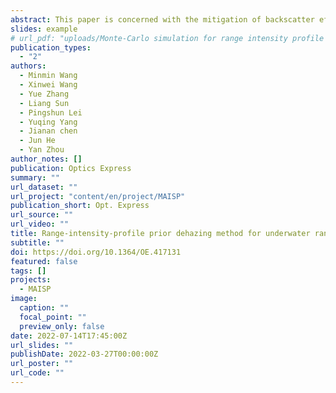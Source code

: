 ```yaml
---
abstract: This paper is concerned with the mitigation of backscatter effects in a single gated image. A range-intensity-profile prior dehazing method is proposed to estimate scene depth and finely remove water backscatter at different depths for underwater range-gated imaging. It is based on the prior that the target intensity is distributed with range intensity profiles in gated images. The depth transmission and depth-noise map are then calculated from the scene depth. A high-quality image is restored by subtracting the depth-noise map and dividing the depth transmission. The simulation and experimental results show that the proposed method works well even if a portion of the estimated depth may be smaller than its real value, and the peak signal-to-noise ratio of dehazing images gets up to a doubled increase.
slides: example
# url_pdf: "uploads/Monte-Carlo simulation for range intensity profile of underwater range gated imaging.pdf"
publication_types:
  - "2"
authors:
  - Minmin Wang
  - Xinwei Wang
  - Yue Zhang
  - Liang Sun
  - Pingshun Lei
  - Yuqing Yang
  - Jianan chen
  - Jun He
  - Yan Zhou
author_notes: []
publication: Optics Express
summary: ""
url_dataset: ""
url_project: "content/en/project/MAISP"
publication_short: Opt. Express
url_source: ""
url_video: ""
title: Range-intensity-profile prior dehazing method for underwater range-gated imaging
subtitle: ""
doi: https://doi.org/10.1364/OE.417131
featured: false
tags: []
projects:
  - MAISP
image:
  caption: ""
  focal_point: ""
  preview_only: false
date: 2022-07-14T17:45:00Z
url_slides: ""
publishDate: 2022-03-27T00:00:00Z
url_poster: ""
url_code: ""
---
```

